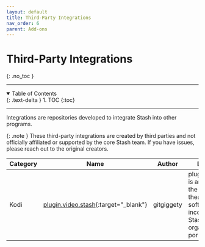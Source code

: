 ```yaml
---
layout: default
title: Third-Party Integrations
nav_order: 6
parent: Add-ons
---
```

# Third-Party Integrations
{: .no_toc }

---

<details open markdown="block">
  <summary>
    Table of Contents
  </summary>
  {: .text-delta }
1. TOC
{:toc}
</details>

---

Integrations are repositories developed to integrate Stash into other programs.

{: .note }
These third-party integrations are created by third parties and not officially affiliated or supported by the core Stash team. If you have issues, please reach out to the original creators.

Category | Name | Author | Description
-|-|-|-
Kodi | [plugin.video.stash](https://github.com/gitgiggety/plugin.video.stash){:target="_blank"} | gitgiggety | plugin.video.stash is an add-on for the Kodi home theater center software to incorporate Stash, an organizer for your porn